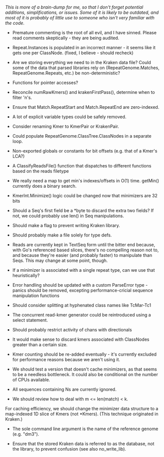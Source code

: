 *This is more of a brain-dump for me, so that I don't forget potential
additions, simplifications, or issues. Some of it is likely to be
outdated, and most of it is probably of little use to someone who isn't
very familiar with the code.*

* Premature commenting is the root of all evil, and I have sinned. Please read
comments skeptically - they are being audited.

* Repeat.Instances is populated in an incorrect manner - it seems like it gets
one per ClassNode. (fixed, I believe - should recheck)

* Are we storing everything we need to in the Kraken data file? Could some of the
data that parsed libraries rely on (RepeatGenome.Matches, RepeatGenome.Repeats,
etc.) be non-deterministic?

* Functions for pointer accesses?

* Reconcile numRawKmers() and krakenFirstPass(), determine when to filter 'n's.

* Ensure that Match.RepeatStart and Match.RepeatEnd are zero-indexed.

* A lot of explicit variable types could be safely removed.

* Consider renaming Kmer to KmerPair or KrakenPair.

* Could populate RepeatGenome.ClassTree.ClassNodes in a separate loop.

* Non-exported globals or constants for bit offsets (e.g. that of a Kmer's LCA?)

* A ClassifyReadsFile() function that dispatches to different functions based on
the reads filetype

* We really need a map to get min's indexes/offsets in O(1) time. getMin()
currently does a binary search.

* KmerInt.Minimize() logic could be changed now that minimizers are 32 bits

* Should a Seq's first field be a *byte to discard the extra two fields? If not,
we could probably use len() in Seq manipulations.

* Should make a flag to prevent writing Kraken library.

* Should probably make a file solely for type defs.

* Reads are currently kept in TextSeq form until the bitter end because, with
Go's referenced based slices, there's no compelling reason not to, and because
they're easier (and probably faster) to manipulate than Seqs. This may change
at some point, though.

* If a minimizer is associated with a single repeat type, can we use that
heuristically?

* Error handling should be updated with a custom ParseError type - panics should
be removed, excepting performance-cricial sequence manipulation functions

* Should consider splitting at hyphenated class names like TcMar-Tc1

* The concurrent read-kmer generator could be reintroduced using a select
statement.

* Should probably restrict activity of chans with directionals

* It would make sense to discard kmers associated with ClassNodes greater than a
certain size.

* Kmer counting should be re-added eventually - it's currently excluded for
performance reasons because we aren't using it.

* We should test a version that doesn't cache minimizers, as that seems to be a
needless bottleneck. It could also be conditional on the number of CPUs
available.

* All sequences containing Ns are currently ignored.

* We should review how to deal with m <= len(match) < k.

For caching efficiency, we should change the minimizer data structure to a
map-indexed 1D slice of Kmers (not *Kmers). (This technique originated in
Kraken.)

* The sole command line argument is the name of the reference genome (e.g.
"dm3").

* Ensure that the stored Kraken data is referred to as the database, not
the library, to prevent confusion (see also no_write_lib).
